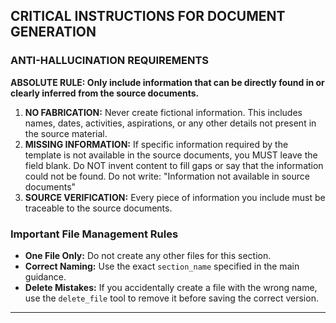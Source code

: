 ## CRITICAL INSTRUCTIONS FOR DOCUMENT GENERATION

### ANTI-HALLUCINATION REQUIREMENTS

**ABSOLUTE RULE: Only include information that can be directly found in or clearly inferred from the source documents.**

1.  **NO FABRICATION:** Never create fictional information. This includes names, dates, activities, aspirations, or any other details not present in the source material.
2.  **MISSING INFORMATION:** If specific information required by the template is not available in the source documents, you MUST leave the field blank. Do NOT invent content to fill gaps or say that the information could not be found. Do not write: "Information not available in source documents"
3.  **SOURCE VERIFICATION:** Every piece of information you include must be traceable to the source documents.

### Important File Management Rules

*   **One File Only:** Do not create any other files for this section.
*   **Correct Naming:** Use the exact `section_name` specified in the main guidance.
*   **Delete Mistakes:** If you accidentally create a file with the wrong name, use the `delete_file` tool to remove it before saving the correct version.
---